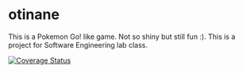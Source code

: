 # otinane
This is a Pokemon Go! like game. Not so shiny but still fun :). This is a project for Software Engineering lab class.

<a href='https://coveralls.io/github/InvertedHellWorkshop/otinane?branch=master'><img src='https://coveralls.io/repos/github/InvertedHellWorkshop/otinane/badge.svg?branch=master' alt='Coverage Status' /></a>
